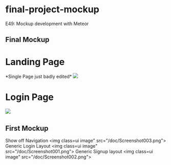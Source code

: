 # final-project-mockup
E49: Mockup development with Meteor

## Final Mockup

<h1>Landing Page</h1> *Single Page just badly edited*
<img class=ui image" src="/doc/Screenshot-landing.png">
<h1>Login Page</h1>
<img class=ui image" src="/doc/Screenshot-landing.png">

## First Mockup

Show off Navigation 
<img class=ui image" src="/doc/Screenshot003.png">
Generic Login Layout
<img class=ui image" src="/doc/Screenshot001.png">
Generic Signup layout
<img class=ui image" src="/doc/Screenshot002.png">
